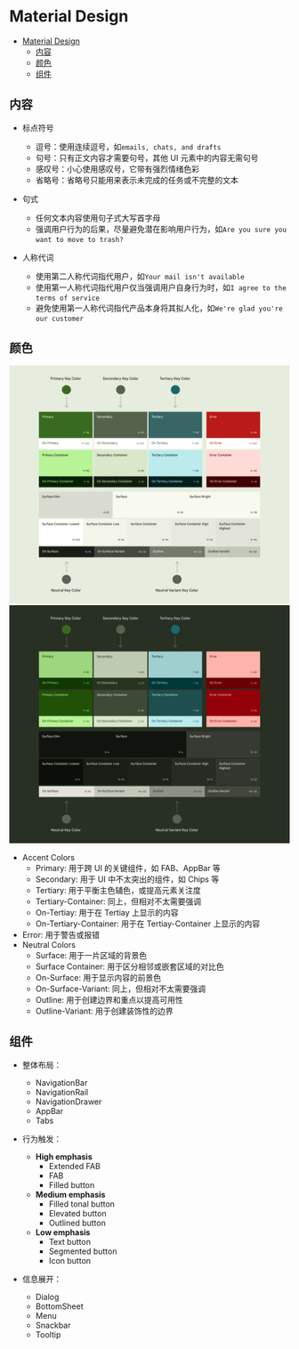 # Material Design

- [Material Design](#material-design)
  - [内容](#内容)
  - [颜色](#颜色)
  - [组件](#组件)

## 内容

- 标点符号

  - 逗号：使用连续逗号，如`emails, chats, and drafts`
  - 句号：只有正文内容才需要句号，其他 UI 元素中的内容无需句号
  - 感叹号：小心使用感叹号，它带有强烈情绪色彩
  - 省略号：省略号只能用来表示未完成的任务或不完整的文本

- 句式

  - 任何文本内容使用句子式大写首字母
  - 强调用户行为的后果，尽量避免潜在影响用户行为，如`Are you sure you want to move to trash?`

- 人称代词

  - 使用第二人称代词指代用户，如`Your mail isn't available`
  - 使用第一人称代词指代用户仅当强调用户自身行为时，如`I agree to the terms of service`
  - 避免使用第一人称代词指代产品本身将其拟人化，如`We're glad you're our customer`

## 颜色

![color roles](images/mdcs.png)
![dark color roles](images/mdcsd.png)

- Accent Colors
  - Primary: 用于跨 UI 的关键组件，如 FAB、AppBar 等
  - Secondary: 用于 UI 中不太突出的组件，如 Chips 等
  - Tertiary: 用于平衡主色辅色，或提高元素关注度
  - Tertiary-Container: 同上，但相对不太需要强调
  - On-Tertiay: 用于在 Tertiay 上显示的内容
  - On-Tertiary-Container: 用于在 Tertiay-Container 上显示的内容
- Error: 用于警告或报错
- Neutral Colors
  - Surface: 用于一片区域的背景色
  - Surface Container: 用于区分相邻或嵌套区域的对比色
  - On-Surface: 用于显示内容的前景色
  - On-Surface-Variant: 同上，但相对不太需要强调
  - Outline: 用于创建边界和重点以提高可用性
  - Outline-Variant: 用于创建装饰性的边界

## 组件

- 整体布局：

  - NavigationBar
  - NavigationRail
  - NavigationDrawer
  - AppBar
  - Tabs

- 行为触发：

  - **High emphasis**
    - Extended FAB
    - FAB
    - Filled button
  - **Medium emphasis**
    - Filled tonal button
    - Elevated button
    - Outlined button
  - **Low emphasis**
    - Text button
    - Segmented button
    - Icon button

- 信息展开：
  - Dialog
  - BottomSheet
  - Menu
  - Snackbar
  - Tooltip
